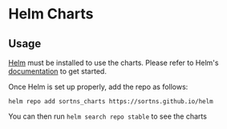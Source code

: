 # Helm Charts

## Usage

[Helm](https://helm.sh) must be installed to use the charts.
Please refer to Helm's [documentation](https://helm.sh/docs/) to get started.

Once Helm is set up properly, add the repo as follows:

```console
helm repo add sortns_charts https://sortns.github.io/helm
```

You can then run `helm search repo stable` to see the charts
